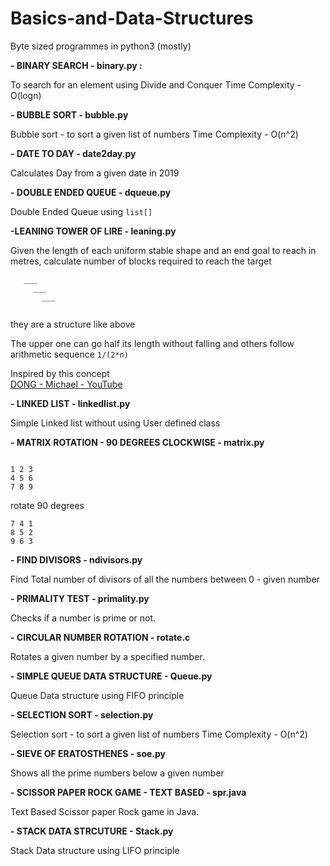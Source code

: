 # Basics-and-Data-Structures
Byte sized programmes in python3 (mostly)

**- BINARY SEARCH - binary.py :**

 To search for an element using Divide and Conquer
Time Complexity - O(logn)

**- BUBBLE SORT - bubble.py**

Bubble sort  - to sort a given list of numbers
Time Complexity - O(n^2)

**- DATE TO DAY - date2day.py**

Calculates Day from a given date in 2019

**- DOUBLE ENDED QUEUE - dqueue.py**

Double Ended Queue using ```list[]```

**-LEANING TOWER OF LIRE - leaning.py**


Given the length of each uniform stable shape and an end goal to reach in metres, calculate number of blocks required to reach the target

```
   ___
     ___
       ___
       
```
they are a structure like above


The upper one can go half its length without falling and others follow arithmetic sequence
```1/(2*n)```

Inspired by this concept  
[DONG - Michael - YouTube](https://www.youtube.com/watch?v=pBYPXsGka74)

**- LINKED LIST - linkedlist.py**

Simple Linked list without using User defined class

**- MATRIX ROTATION - 90 DEGREES CLOCKWISE - matrix.py**
```

1 2 3     
4 5 6  	
7 8 9  

```
rotate 90 degrees

```
7 4 1
8 5 2
9 6 3

```
**- FIND DIVISORS - ndivisors.py**

Find Total number of divisors of all the numbers between 0 - given number

**- PRIMALITY TEST - primality.py**

Checks if a number is prime or not.

**- CIRCULAR NUMBER ROTATION - rotate.c**

Rotates a given number by a specified number. 

**- SIMPLE QUEUE DATA STRUCTURE - Queue.py**

Queue Data structure using FIFO principle

**- SELECTION SORT - selection.py**

Selection sort -  to sort a given list of numbers
Time Complexity - O(n^2)

**- SIEVE OF ERATOSTHENES - soe.py**

Shows all the prime numbers below a given number

**- SCISSOR PAPER ROCK GAME - TEXT BASED - spr.java**

Text Based Scissor paper Rock game in Java.

**- STACK DATA STRCUTURE - Stack.py**

Stack Data structure using LIFO principle
